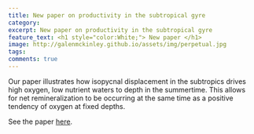 ```yaml
---
title: New paper on productivity in the subtropical gyre
category: 
excerpt: New paper on productivity in the subtropical gyre
feature_text: <h1 style="color:White;"> New paper </h1>
image: http://galenmckinley.github.io/assets/img/perpetual.jpg
tags: 
comments: true
---
```


Our paper illustrates how isopycnal displacement in the subtropics drives high oxygen, low nutrient waters to depth in the summertime. This allows for net remineralization to be occurring at the same time as a positive tendency of oxygen at fixed depths.

See the paper [here](https://agupubs.onlinelibrary.wiley.com/doi/abs/10.1029/2018GB006094).